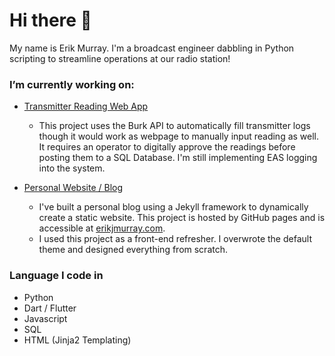 # Hi there 👋

My name is Erik Murray. I'm a broadcast engineer dabbling in Python scripting to streamline operations at our radio station!

### I’m currently working on:
- [Transmitter Reading Web App](https://github.com/erikjmurray/BurkReadingFlaskApp)
  - This project uses the Burk API to automatically fill transmitter logs though it would work as webpage to manually input reading as well. It requires an operator to digitally approve the readings before posting them to a SQL Database. I'm still implementing EAS logging into the system.

- [Personal Website / Blog](https://github.com/erikjmurray/erikjmurray.github.io)
  - I've built a personal blog using a Jekyll framework to dynamically create a static website. This project is hosted by GitHub pages and is accessible at [erikjmurray.com](https://erikjmurray.com). 
  - I used this project as a front-end refresher. I overwrote the default theme and designed everything from scratch. 

### Language I code in
- Python
- Dart / Flutter
- Javascript
- SQL 
- HTML (Jinja2 Templating)


<!--
Here are some ideas to get you started:

- 🌱 I’m currently learning ...
- 👯 I’m looking to collaborate on ...
- 🤔 I’m looking for help with ...
- 💬 Ask me about ...
- 📫 How to reach me: ...
- 😄 Pronouns: ...
- ⚡ Fun fact: ...
-->
